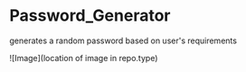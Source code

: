 # Password_Generator
generates a random password based on user's requirements

![Image](location of image in repo.type)

